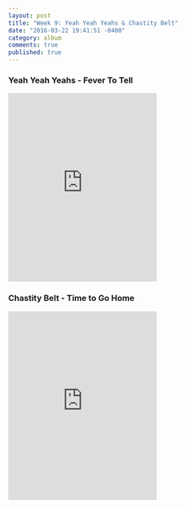 ```yaml
---
layout: post
title: "Week 9: Yeah Yeah Yeahs & Chastity Belt"
date: "2016-03-22 19:41:51 -0400"
category: album
comments: true
published: true
---
```


### Yeah Yeah Yeahs - Fever To Tell
<iframe src="https://embed.spotify.com/?uri=spotify%3Aalbum%3A23YpPKzhIwTKxe3xnc1dbz&view=coverart" width="300" height="380" frameborder="0" allowtransparency="true"></iframe>

### Chastity Belt - Time to Go Home
<iframe src="https://embed.spotify.com/?uri=spotify%3Aalbum%3A10kPjDQXraJLGgXVO3cLz9&view=coverart" width="300" height="380" frameborder="0" allowtransparency="true"></iframe>
